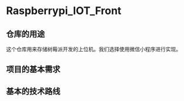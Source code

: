 # Raspberrypi_IOT_Front
<h2>仓库的用途</h2>
这个仓库用来存储树莓派开发的上位机。我们选择使用微信小程序进行实现。
<h2>项目的基本需求</h2>

<h2>基本的技术路线</h2>
